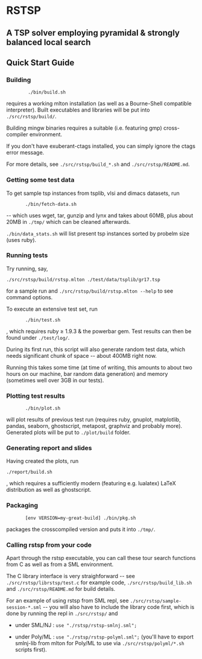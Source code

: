 
#                           RSTSP

## A TSP solver employing pyramidal & strongly balanced local search

##                     Quick Start Guide

### Building


   ```
           ./bin/build.sh
   ```
   requires a working mlton installation (as well as a Bourne-Shell compatible interpreter).
   Built executables and libraries will be put into `./src/rstsp/build/`.

   Building mingw binaries requires a suitable (i.e. featuring gmp)
   cross-compiler environment.

   If you don't have exuberant-ctags installed,
   you can simply ignore the ctags error message.

   For more details, see `./src/rstsp/build_*.sh` and `./src/rstsp/README.md`.

### Getting some test data

   To get sample tsp instances from tsplib, vlsi and dimacs datasets, run

   ```
          ./bin/fetch-data.sh
   ```
   -- which uses wget, tar, gunzip and lynx and takes about 60MB,
   plus about 20MB in `./tmp/` which can be cleaned afterwards.

   `./bin/data_stats.sh` will list present tsp instances sorted by
   probelm size (uses ruby).

### Running tests

   Try running, say,
   ```
   ./src/rstsp/build/rstsp.mlton ./test/data/tsplib/gr17.tsp
   ```
   for a sample run and `./src/rstsp/build/rstsp.mlton --help`
   to see command options.

   To execute an extensive test set, run

   ```
          ./bin/test.sh
   ```
   , which requires ruby ≥ 1.9.3 & the powerbar gem.
   Test results can then be found under `./test/log/`.

   During its first run, this script will also generate random test data,
   which needs significant chunk of space -- about 400MB right now.

   Running this takes some time (at time of writing, this amounts to about two
   hours on our machine, bar random data generation) and memory (sometimes well
   over 3GB in our tests).

### Plotting test results


   ```
          ./bin/plot.sh
   ```
   will plot results of previous test run
   (requires ruby, gnuplot, matplotlib, pandas, seaborn, ghostscript, metapost, graphviz and probably more).
   Generated plots will be put to `./plot/build` folder.

### Generating report and slides

   Having created the plots, run
   ```
   ./report/build.sh
   ```
   , which requires a sufficiently modern (featuring e.g. lualatex)
   LaTeX distribution as well as ghostscript.

### Packaging


   ```
          [env VERSION=my-great-build] ./bin/pkg.sh
   ```
   packages the crosscompiled version and puts it into `./tmp/`.

### Calling rstsp from your code

   Apart through the rstsp executable, you can call these tour search functions
   from C as well as from a SML environment.

   The C library interface is very straighforward -- see `./src/rstsp/librstsp/test.c`
   for example code, `./src/rstsp/build_lib.sh` and `./src/rstsp/README.md`
   for build details.

   For an example of using rstsp from SML repl,
   see `./src/rstsp/sample-session-*.sml` -- you will also have to include
   the library code first, which is done by running the repl in `./src/rstsp/` and

   - under SML/NJ  : `use "./rstsp/rstsp-smlnj.sml";`

   - under Poly/ML : `use "./rstsp/rstsp-polyml.sml";`
     (you'll have to export smlnj-lib from mlton for Poly/ML
     to use via `./src/rstsp/polyml/*.sh` scripts first).

